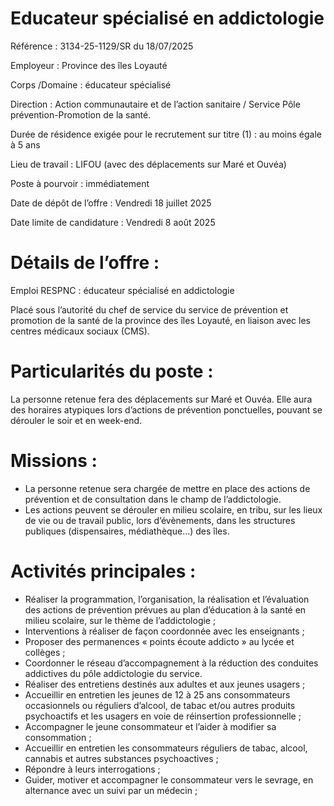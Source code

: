 
# Educateur spécialisé en addictologie

Référence : 3134-25-1129/SR du 18/07/2025

Employeur : Province des îles Loyauté

Corps /Domaine : éducateur spécialisé

Direction : Action communautaire et de l’action sanitaire / Service Pôle prévention-Promotion de la santé.

Durée de résidence exigée pour le recrutement sur titre (1) : au moins égale à 5 ans

Lieu de travail : LIFOU (avec des déplacements sur Maré et Ouvéa)

Poste à pourvoir : immédiatement

Date de dépôt de l’offre : Vendredi 18 juillet 2025

Date limite de candidature : Vendredi 8 août 2025

# Détails de l’offre :

Emploi RESPNC : éducateur spécialisé en addictologie

Placé sous l’autorité du chef de service du service de prévention et promotion de la santé de la province des îles Loyauté, en liaison avec les centres médicaux sociaux (CMS).

# Particularités du poste :

La personne retenue fera des déplacements sur Maré et Ouvéa. Elle aura des horaires atypiques lors d’actions de prévention ponctuelles, pouvant se dérouler le soir et en week-end.

# Missions :

- La personne retenue sera chargée de mettre en place des actions de prévention et de consultation dans le champ de l’addictologie.
- Les actions peuvent se dérouler en milieu scolaire, en tribu, sur les lieux de vie ou de travail public, lors d’évènements, dans les structures publiques (dispensaires, médiathèque…) des îles.

# Activités principales :

- Réaliser la programmation, l’organisation, la réalisation et l’évaluation des actions de prévention prévues au plan d’éducation à la santé en milieu scolaire, sur le thème de l’addictologie ;
- Interventions à réaliser de façon coordonnée avec les enseignants ;
- Proposer des permanences « points écoute addicto » au lycée et collèges ;
- Coordonner le réseau d’accompagnement à la réduction des conduites addictives du pôle addictologie du service.
- Réaliser des entretiens destinés aux adultes et aux jeunes usagers ;
- Accueillir en entretien les jeunes de 12 à 25 ans consommateurs occasionnels ou réguliers d’alcool, de tabac et/ou autres produits psychoactifs et les usagers en voie de réinsertion professionnelle ;
- Accompagner le jeune consommateur et l’aider à modifier sa consommation ;
- Accueillir en entretien les consommateurs réguliers de tabac, alcool, cannabis et autres substances psychoactives ;
- Répondre à leurs interrogations ;
- Guider, motiver et accompagner le consommateur vers le sevrage, en alternance avec un suivi par un médecin ;

